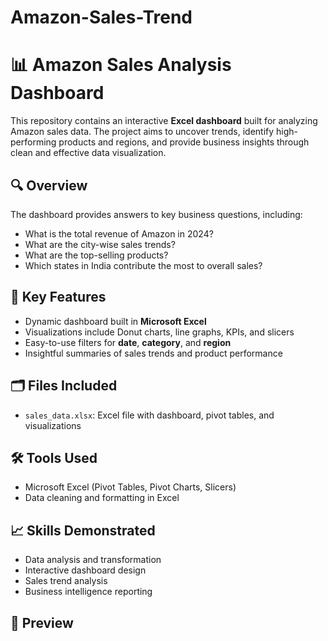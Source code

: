 # Amazon-Sales-Trend

# 📊 Amazon Sales Analysis Dashboard

This repository contains an interactive **Excel dashboard** built for analyzing Amazon sales data. The project aims to uncover trends, identify high-performing products and regions, and provide business insights through clean and effective data visualization.

## 🔍 Overview

The dashboard provides answers to key business questions, including:

- What is the total revenue of Amazon in 2024?
- What are the city-wise sales trends?
- What are the top-selling products?
- Which states in India contribute the most to overall sales?

## 💼 Key Features

- Dynamic dashboard built in **Microsoft Excel**
- Visualizations include Donut charts, line graphs, KPIs, and slicers
- Easy-to-use filters for **date**, **category**, and **region**
- Insightful summaries of sales trends and product performance

## 🗂️ Files Included

- `sales_data.xlsx`: Excel file with dashboard, pivot tables, and visualizations

## 🛠 Tools Used

- Microsoft Excel (Pivot Tables, Pivot Charts, Slicers)
- Data cleaning and formatting in Excel

## 📈 Skills Demonstrated

- Data analysis and transformation
- Interactive dashboard design
- Sales trend analysis
- Business intelligence reporting

## 📸 Preview

